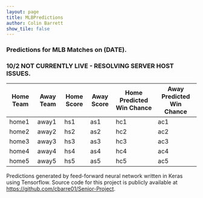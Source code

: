 ```yaml
---
layout: page
title: MLBPredictions
author: Colin Barrett
show_tile: false
---
```



<h3> Predictions for MLB Matches on (DATE).</h3>

<h3> 10/2 NOT CURRENTLY LIVE - RESOLVING SERVER HOST ISSUES.</h3>

<div class="table-wrapper">
	<table>
		<thead>
			<tr>
				<th>Home Team</th>
				<th>Away Team</th>
				<th>Home Score</th>
				<th>Away Score</th>
				<th>Home Predicted Win Chance</th>
				<th>Away Predicted Win Chance</th>
			</tr>
		</thead>
		<tbody>
			<tr>
				<td>home1</td>
				<td>away1</td>
				<td>hs1</td>
				<td>as1</td>
				<td>hc1</td>
				<td>ac1</td>
			</tr>
			<tr>
				<td>home2</td>
				<td>away2</td>
				<td>hs2</td>
				<td>as2</td>
				<td>hc2</td>
				<td>ac2</td>
			</tr>
			<tr>
				<td>home3</td>
				<td>away3</td>
				<td>hs3</td>
				<td>as3</td>
				<td>hc3</td>
				<td>ac3</td>
			</tr>
			<tr>
				<td>home4</td>
				<td>away4</td>
				<td>hs4</td>
				<td>as4</td>
				<td>hc4</td>
				<td>ac4</td>
			</tr>
			<tr>
				<td>home5</td>
				<td>away5</td>
				<td>hs5</td>
				<td>as5</td>
				<td>hc5</td>
				<td>ac5</td>
			</tr>
		</tbody>
	</table>
</div>


Predictions generated by feed-forward neural network written in Keras using Tensorflow. Source code for this project is publicly available at https://github.com/cbarre01/Senior-Project.
